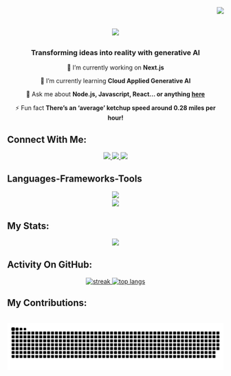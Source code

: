 <img align="right" src="https://visitor-badge.laobi.icu/badge?page_id=Sohail-crypto-collab.Sohail-crypto-collab" />
<h1 align="center">
    <img src="https://readme-typing-svg.herokuapp.com/?font=Righteous&size=45&center=true&vCenter=true&width=800&height=90&duration=4000&lines=Hi+There!+👋;+MY+Self+Muhammad+Sohail+Rehman!;" />
</h1>
 
 <h3 align="center">Transforming ideas into reality with generative AI</h3>
 <div align="center">
  
  🔭 I’m currently working on **Next.js**
 
 🌱 I’m currently learning **Cloud Applied Generative AI**

💬 Ask me about **Node.js, Javascript, React... or anything [here](https://github.com/Sohail-crypto-collab/Sohail-crypto-collab/pulls)**

⚡ Fun fact **There’s an ‘average’ ketchup speed around 0.28 miles per hour!**
</div>

  
## Connect With Me:
<div align="center" id="badges">
    <a href="mailto:sohailrehman011@gamil.com">
    <img src="https://img.shields.io/badge/Gmail-333333?style=for-the-badge&logo=gmail&logoColor=red" />
  </a>
   <a href="" target="_blank">
    <img src="https://img.shields.io/badge/LinkedIn-0077B5?style=for-the-badge&logo=linkedin&logoColor=white" target="_blank" />
  </a>
   <a href="" target="_blank">
     <img src="https://img.shields.io/badge/Portfolio-FF5722?style=for-the-badge&logo=todoist&logoColor=white" target="_blank" /> <!-- sqlite, safari, google-chrome are other good icon options -->
  </a>
 
</div>

### <h2> Languages-Frameworks-Tools </h2>

<div align="center">
<img src="https://skillicons.dev/icons?i=github,git,css,figma"/><br/>
<img src="https://skillicons.dev/icons?i=firebase,html,js,react,tailwind,ts,vercel,nextjs"/>
</div>




## My Stats:
<p align="center">
<img height="200px" src="https://github-readme-stats.vercel.app/api?username=sohail-crypto-collab&hide_border=true&show_icons=true&count_private=true&theme=gruvbox&bg_color=151515">
</p>

## Activity On GitHub:

<div align="center">

<a href="https://github.com/sohail-crypto-collab">      
<img title="stats" alt="streak" src="https://github-readme-streak-stats.herokuapp.com/?user=sohail-crypto-collab&theme=gruvbox&hide_border=true&stroke=f53b3b"/>
<img width=420 src="https://github-readme-stats-salesp07.vercel.app/api/top-langs/?username=Sohail-crypto-collab&hide=HTML&langs_count=8&layout=compact&theme=gruvbox&hide_border=true&stroke=f53b3b&size_weight=0.5&count_weight=0.5&exclude_repo=github-readme-stats" alt="top langs" />
</a> 

</div>

## My Contributions: 
<div >

  <br>
  <img alt="snake eating my contributions" src="https://raw.githubusercontent.com/Sohail-crypto-collab/Sohail-crypto-collab/output/github-contribution-grid-snake-dark.svg" />

  
  <br/>

  


  
</div>














